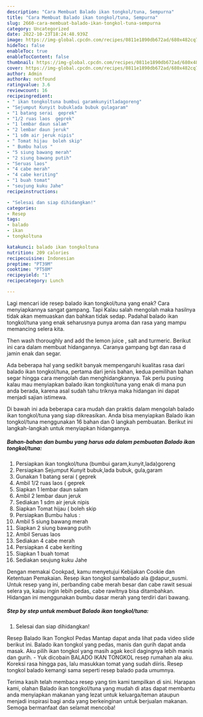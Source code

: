 ```yaml
---
description: "Cara Membuat Balado ikan tongkol/tuna, Sempurna"
title: "Cara Membuat Balado ikan tongkol/tuna, Sempurna"
slug: 2660-cara-membuat-balado-ikan-tongkol-tuna-sempurna
category: Uncategorized
date: 2022-10-23T18:24:48.939Z
image: https://img-global.cpcdn.com/recipes/0811e1890db672ad/680x482cq70/balado-ikan-tongkoltuna-foto-resep-utama.jpg
hideToc: false
enableToc: true
enableTocContent: false
thumbnail: https://img-global.cpcdn.com/recipes/0811e1890db672ad/680x482cq70/balado-ikan-tongkoltuna-foto-resep-utama.jpg
cover: https://img-global.cpcdn.com/recipes/0811e1890db672ad/680x482cq70/balado-ikan-tongkoltuna-foto-resep-utama.jpg
author: Admin
authorAv: notfound
ratingvalue: 3.6
reviewcount: 16
recipeingredient:
- " ikan tongkoltuna bumbui garamkunyitladagoreng"
- "Sejumput Kunyit bubuklada bubuk gulagaram"
- "1 batang serai  geprek"
- "1/2 ruas laos  geprek"
- "1 lembar daun salam"
- "2 lembar daun jeruk"
- "1 sdm air jeruk nipis"
- " Tomat hijau  boleh skip"
- " Bumbu halus "
- "5 siung bawang merah"
- "2 siung bawang putih"
- "Seruas laos"
- "4 cabe merah"
- "4 cabe keriting"
- "1 buah tomat"
- "seujung kuku Jahe"
recipeinstructions:

- "Selesai dan siap dihidangkan!"
categories:
- Resep
tags:
- balado
- ikan
- tongkoltuna

katakunci: balado ikan tongkoltuna 
nutrition: 209 calories
recipecuisine: Indonesian
preptime: "PT39M"
cooktime: "PT58M"
recipeyield: "1"
recipecategory: Lunch

---
```



Lagi mencari ide resep balado ikan tongkol/tuna yang enak? Cara menyiapkannya sangat gampang. Tapi Kalau salah mengolah maka hasilnya tidak akan memuaskan dan bahkan tidak sedap. Padahal balado ikan tongkol/tuna yang enak seharusnya punya aroma dan rasa yang mampu memancing selera kita.


Then wash thoroughly and add the lemon juice , salt and turmeric. Berikut ini cara dalam membuat hidangannya. Caranya gampang bgt dan rasa d jamin enak dan segar.

Ada beberapa hal yang sedikit banyak mempengaruhi kualitas rasa dari balado ikan tongkol/tuna, pertama dari jenis bahan, kedua pemilihan bahan segar hingga cara mengolah dan menghidangkannya. Tak perlu pusing kalau mau menyiapkan balado ikan tongkol/tuna yang enak di mana pun anda berada, karena asal sudah tahu triknya maka hidangan ini dapat menjadi sajian istimewa.


Di bawah ini ada beberapa cara mudah dan praktis dalam mengolah balado ikan tongkol/tuna yang siap dikreasikan. Anda bisa menyiapkan Balado ikan tongkol/tuna menggunakan 16 bahan dan 0 langkah pembuatan. Berikut ini langkah-langkah untuk menyiapkan hidangannya.

<!--inarticleads1-->

##### Bahan-bahan dan bumbu yang harus ada dalam pembuatan Balado ikan tongkol/tuna:

1. Persiapkan  ikan tongkol/tuna (bumbui garam,kunyit,lada)goreng
1. Persiapkan Sejumput Kunyit bubuk,lada bubuk, gula,garam
1. Gunakan 1 batang serai ( geprek
1. Ambil 1/2 ruas laos ( geprek
1. Siapkan 1 lembar daun salam
1. Ambil 2 lembar daun jeruk
1. Sediakan 1 sdm air jeruk nipis
1. Siapkan  Tomat hijau ( boleh skip
1. Persiapkan  Bumbu halus :
1. Ambil 5 siung bawang merah
1. Siapkan 2 siung bawang putih
1. Ambil Seruas laos
1. Sediakan 4 cabe merah
1. Persiapkan 4 cabe keriting
1. Siapkan 1 buah tomat
1. Sediakan seujung kuku Jahe


Dengan memakai Cookpad, kamu menyetujui Kebijakan Cookie dan Ketentuan Pemakaian. Resep ikan tongkol sambalado ala @dapur_susmi. Untuk resep yang ini, perbanding cabe merah besar dan cabe rawit sesuai selera ya, kalau ingin lebih pedas, cabe rawitnya bisa ditambahkan. Hidangan ini menggunakan bumbu dasar merah yang terdiri dari bawang. 

<!--inarticleads2-->

##### Step by step untuk membuat Balado ikan tongkol/tuna:


1. Selesai dan siap dihidangkan!

Resep Balado Ikan Tongkol Pedas Mantap dapat anda lihat pada video slide berikut ini. Balado ikan tongkol yang pedas, manis dan gurih dapat anda masak. Aku pilih ikan tongkol yang masih agak kecil dagingnya lebih manis dan gurih. - Yuk dicobain BALADO IKAN TONGKOL resep rumahan ala aku. Koreksi rasa hingga pas, lalu masukkan tomat yang sudah diiris. Resep tongkol balado kemangi sama seperti resep balado pada umumnya. 

Terima kasih telah membaca resep yang tim kami tampilkan di sini. Harapan kami, olahan Balado ikan tongkol/tuna yang mudah di atas dapat membantu anda menyiapkan makanan yang lezat untuk keluarga/teman ataupun menjadi inspirasi bagi anda yang berkeinginan untuk berjualan makanan. Semoga bermanfaat dan selamat mencoba!
